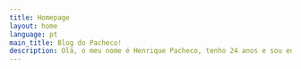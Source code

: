 ```yaml
---
title: Homepage
layout: home
language: pt
main_title: Blog do Pacheco!
description: Olá, o meu nome é Henrique Pacheco, tenho 24 anos e sou engenheiro de software. Adoro programar e sou blogger nos tempos livres.
---
```

